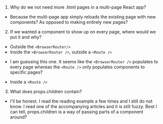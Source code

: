 1. Why do we not need more .html pages in a multi-page React app?
- Because the multi-page app simply reloads the existing page with new components? As opposed to making entirely new pages?
2. If we wanted a component to show up on every page, where would we put it and why?
  * Outside the `<BrowserRouter/>`
  * Inside the `<BrowserRouter />`, outside a `<Route />` 
  - I am guessing this one. It seems like the `<BrowserRouter />` populates to every page whereas the `<Route />` only populates components to specific pages?
  * Inside a `<Route />`
3. What does props.children contain?
- I'll be honest. I read the reading example a few times and I still do not know. I read one of the accompanying articles and it is still fuzzy. Best I can tell, props.children is a way of passing parts of a component around?
